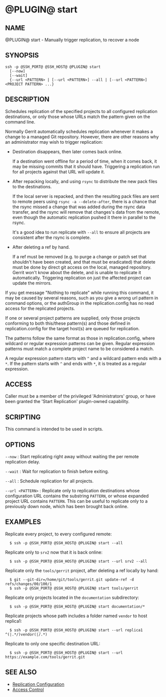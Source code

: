 @PLUGIN@ start
==============

NAME
----
@PLUGIN@ start - Manually trigger replication, to recover a node

SYNOPSIS
--------
```
ssh -p @SSH_PORT@ @SSH_HOST@ @PLUGIN@ start
  [--now]
  [--wait]
  {--url <PATTERN> | [--url <PATTERN>] --all | [--url <PATTERN>] <PROJECT PATTERN> ...}
```

DESCRIPTION
-----------
Schedules replication of the specified projects to all configured
replication destinations, or only those whose URLs match the pattern
given on the command line.

Normally Gerrit automatically schedules replication whenever it
makes a change to a managed Git repository.  However, there are
other reasons why an administrator may wish to trigger replication:

* Destination disappears, then later comes back online.

	If a destination went offline for a period of time, when it
	comes back, it may be missing commits that it should have.
	Triggering a replication run for all projects against that URL
	will update it.

* After repacking locally, and using `rsync` to distribute the new
  pack files to the destinations.

	If the local server is repacked, and then the resulting pack
	files are sent to remote peers using `rsync -a
	--delete-after`, there is a chance that the rsync missed a
	change that was added during the rsync data transfer, and the
	rsync will remove that changes's data from the remote, even
	though the automatic replication pushed it there in parallel
	to the rsync.

	It's a good idea to run replicate with `--all` to ensure all
	projects are consistent after the rsync is complete.

* After deleting a ref by hand.

	If a ref must be removed (e.g. to purge a change or patch set
	that shouldn't have been created, and that must be eradicated)
	that delete must be done by direct git access on the local,
	managed repository.  Gerrit won't know about the delete, and
	is unable to replicate it automatically.  Triggering
	replication on just the affected project can update the
	mirrors.

If you get message "Nothing to replicate" while running this command,
it may be caused by several reasons, such as you give a wrong url
pattern in command options, or the authGroup in the replication.config
has no read access for the replicated projects.

If one or several project patterns are supplied, only those projects
conforming to both this/these pattern(s) and those defined in
replication.config for the target host(s) are queued for replication.

The patterns follow the same format as those in replication.config,
where wildcard or regular expression patterns can be given.
Regular expression patterns must match a complete project name to be
considered a match.

A regular expression pattern starts with `^` and a wildcard pattern ends
with a `*`. If the pattern starts with `^` and ends with `*`, it is
treated as a regular expression.

ACCESS
------
Caller must be a member of the privileged 'Administrators' group,
or have been granted the 'Start Replication' plugin-owned capability.

SCRIPTING
---------
This command is intended to be used in scripts.

OPTIONS
-------

`--now`
:   Start replicating right away without waiting the per remote
	replication delay.

`--wait`
:	Wait for replication to finish before exiting.

`--all`
:	Schedule replication for all projects.

`--url <PATTERN>`
:	Replicate only to replication destinations whose configuration
	URL contains the substring `PATTERN`, or whose expanded project
	URL contains `PATTERN`. This can be useful to replicate only to
	a previously down node, which has been brought back online.

EXAMPLES
--------
Replicate every project, to every configured remote:

```
  $ ssh -p @SSH_PORT@ @SSH_HOST@ @PLUGIN@ start --all
```

Replicate only to `srv2` now that it is back online:

```
  $ ssh -p @SSH_PORT@ @SSH_HOST@ @PLUGIN@ start --url srv2 --all
```

Replicate only the `tools/gerrit` project, after deleting a ref
locally by hand:

```
  $ git --git-dir=/home/git/tools/gerrit.git update-ref -d refs/changes/00/100/1
  $ ssh -p @SSH_PORT@ @SSH_HOST@ @PLUGIN@ start tools/gerrit
```

Replicate only projects located in the `documentation` subdirectory:

```
  $ ssh -p @SSH_PORT@ @SSH_HOST@ @PLUGIN@ start documentation/*
```

Replicate projects whose path includes a folder named `vendor` to host replica1:

```console
  $ ssh -p @SSH_PORT@ @SSH_HOST@ @PLUGIN@ start --url replica1 ^(|.*/)vendor(|/.*)
```

Replicate to only one specific destination URL:

```
  $ ssh -p @SSH_PORT@ @SSH_HOST@ @PLUGIN@ start --url https://example.com/tools/gerrit.git
```

SEE ALSO
--------

* [Replication Configuration](config.md)
* [Access Control](../../../Documentation/access-control.html)
